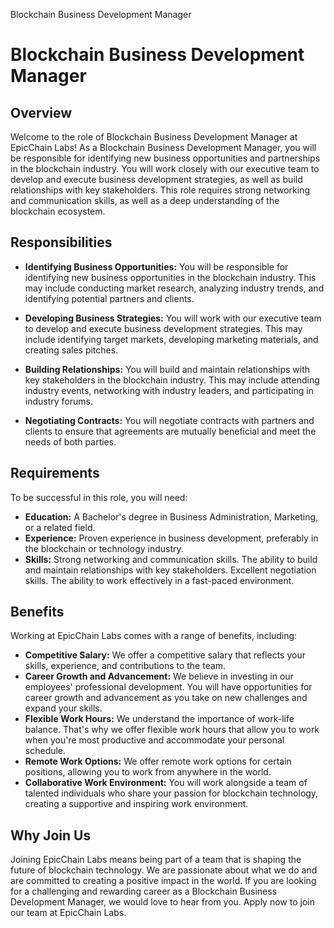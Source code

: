 <p class="description">Blockchain Business Development Manager</p>

# Blockchain Business Development Manager

## Overview

Welcome to the role of Blockchain Business Development Manager at EpicChain Labs! As a Blockchain Business Development Manager, you will be responsible for identifying new business opportunities and partnerships in the blockchain industry. You will work closely with our executive team to develop and execute business development strategies, as well as build relationships with key stakeholders. This role requires strong networking and communication skills, as well as a deep understanding of the blockchain ecosystem.

## Responsibilities

- **Identifying Business Opportunities:** You will be responsible for identifying new business opportunities in the blockchain industry. This may include conducting market research, analyzing industry trends, and identifying potential partners and clients.

- **Developing Business Strategies:** You will work with our executive team to develop and execute business development strategies. This may include identifying target markets, developing marketing materials, and creating sales pitches.

- **Building Relationships:** You will build and maintain relationships with key stakeholders in the blockchain industry. This may include attending industry events, networking with industry leaders, and participating in industry forums.

- **Negotiating Contracts:** You will negotiate contracts with partners and clients to ensure that agreements are mutually beneficial and meet the needs of both parties.

## Requirements

To be successful in this role, you will need:

- **Education:** A Bachelor's degree in Business Administration, Marketing, or a related field.
- **Experience:** Proven experience in business development, preferably in the blockchain or technology industry.
- **Skills:** Strong networking and communication skills. The ability to build and maintain relationships with key stakeholders. Excellent negotiation skills. The ability to work effectively in a fast-paced environment.

## Benefits

Working at EpicChain Labs comes with a range of benefits, including:

- **Competitive Salary:** We offer a competitive salary that reflects your skills, experience, and contributions to the team.
- **Career Growth and Advancement:** We believe in investing in our employees' professional development. You will have opportunities for career growth and advancement as you take on new challenges and expand your skills.
- **Flexible Work Hours:** We understand the importance of work-life balance. That's why we offer flexible work hours that allow you to work when you're most productive and accommodate your personal schedule.
- **Remote Work Options:** We offer remote work options for certain positions, allowing you to work from anywhere in the world.
- **Collaborative Work Environment:** You will work alongside a team of talented individuals who share your passion for blockchain technology, creating a supportive and inspiring work environment.

## Why Join Us

Joining EpicChain Labs means being part of a team that is shaping the future of blockchain technology. We are passionate about what we do and are committed to creating a positive impact in the world. If you are looking for a challenging and rewarding career as a Blockchain Business Development Manager, we would love to hear from you. Apply now to join our team at EpicChain Labs.